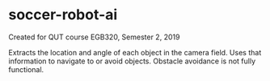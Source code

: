 # soccer-robot-ai

Created for QUT course EGB320, Semester 2, 2019

Extracts the location and angle of each object in the camera field. Uses that information to navigate to or avoid objects. Obstacle avoidance is not fully functional.
